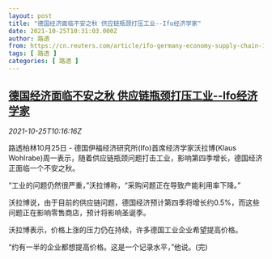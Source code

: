 ```yaml
---
layout: post
title: "德国经济面临不安之秋 供应链瓶颈打压工业--Ifo经济学家"
date: 2021-10-25T10:31:03.000Z
author: 路透
from: https://cn.reuters.com/article/ifo-germany-economy-supply-chain-1025-idCNKBS2HF0U3
tags: [ 路透 ]
categories: [ 路透 ]
---
```

<!--1635157863000-->
[德国经济面临不安之秋 供应链瓶颈打压工业--Ifo经济学家](https://cn.reuters.com/article/ifo-germany-economy-supply-chain-1025-idCNKBS2HF0U3)
------

<div>
<div><i>2021-10-25T10:16:16Z</i></div><p>路透柏林10月25日 - 德国伊福经济研究所(Ifo)首席经济学家沃拉博(Klaus Wohlrabe)周一表示，随着供应链瓶颈问题打击工业，影响第四季增长，德国经济正面临一个不安之秋。</p><p>“工业的问题仍然很严重，”沃拉博称，“采购问题正在导致产能利用率下降。”</p><p>沃拉博说，由于目前的供应链问题，德国经济预计第四季将增长约0.5%，而这些问题正在影响零售商店，预计将影响圣诞季。</p><p>沃拉博表示，价格上涨的压力仍在持续，许多德国工业企业希望提高价格。</p><p>“约有一半的企业都想提高价格。这是一个记录水平，”他说。(完)</p>
</div>
